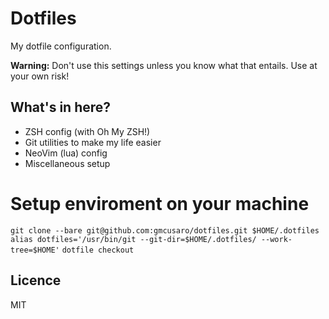# Dotfiles

My dotfile configuration.

**Warning:** Don't use this settings unless you know what that entails. Use at your own risk!

## What's in here?

- ZSH config (with Oh My ZSH!)
- Git utilities to make my life easier
- NeoVim (lua) config
- Miscellaneous setup

# Setup enviroment on your machine

`git clone --bare git@github.com:gmcusaro/dotfiles.git $HOME/.dotfiles`
`alias dotfiles='/usr/bin/git --git-dir=$HOME/.dotfiles/ --work-tree=$HOME'`
`dotfile checkout`

## Licence

MIT
